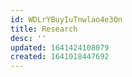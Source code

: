 ```yaml
---
id: WDLrYBuyIuTnwlao4e3On
title: Research
desc: ''
updated: 1641424108079
created: 1641018447692
---
```


